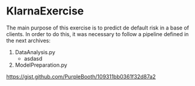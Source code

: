 # KlarnaExercise

The main purpose of this exercise is to predict de default risk in a base of clients. In order to do this, it was necessary to follow a pipeline defined in the next archives:

1. DataAnalysis.py
   - asdasd
2. ModelPreparation.py

https://gist.github.com/PurpleBooth/109311bb0361f32d87a2 
